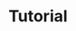 ---
title: Tutorial
description: Tutorial Articles Collection

style:
    background: "#109D2F"
    color: "#FFF"
---